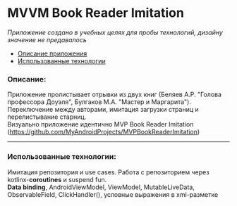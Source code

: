 # MVVM Book Reader Imitation
*Приложение создано в учебных целях для пробы технологий, дизайну значение не предавалось*

* [Описание приложения](#about)
* [Использованные технологии](#binding)



### <a name="about"></a>Описание:
Приложение пролистывает отрывки из двух книг (Беляев А.Р. "Голова профессора Доуэля", Булгаков М.А. "Мастер и Маргарита"). 
Переключение между авторами, имитация загрузки страниц и перелистывание старниц.  
Визуально приложение идентично MVP Book Reader Imitation (https://github.com/MyAndroidProjects/MVPBookReaderImitation)
***
### <a name="binding"></a>Использованные технологии:
Имитация репозитория и use cases.
Работа с репозиторием через kotlinx-**coroutines** и suspend fun.  
**Data binding**, AndroidViewModel, ViewModel, MutableLiveData, ObservableField, ClickHandler(), условные выражения в xml-разметке

